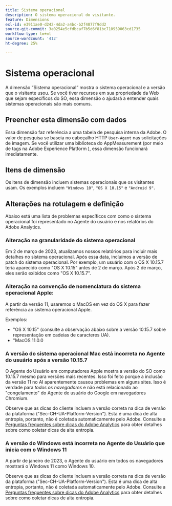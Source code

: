 ```yaml
---
title: Sistema operacional
description: O sistema operacional do visitante.
feature: Dimensions
exl-id: e3911ae0-d242-4da2-a4bc-b2f4877f9dd2
source-git-commit: 3a0254e5cfdbcaf7b5d6f81bc710959063cd1735
workflow-type: tm+mt
source-wordcount: '412'
ht-degree: 25%

---
```


# Sistema operacional

A dimensão “Sistema operacional” mostra o sistema operacional e a versão que o visitante usou. Se você tiver recursos em sua propriedade da Web que sejam específicos do SO, essa dimensão o ajudará a entender quais sistemas operacionais são mais comuns.

## Preencher esta dimensão com dados

Essa dimensão faz referência a uma tabela de pesquisa interna da Adobe. O valor de pesquisa se baseia no cabeçalho HTTP `User-Agent` nas solicitações de imagem. Se você utilizar uma biblioteca do AppMeasurement (por meio de tags na Adobe Experience Platform ), essa dimensão funcionará imediatamente.

## Itens de dimensão

Os itens de dimensão incluem sistemas operacionais que os visitantes usam. Os exemplos incluem `"Windows 10"`, `"OS X 10.15"` e `"Android 9"`.

## Alterações na rotulagem e definição

Abaixo está uma lista de problemas específicos com como o sistema operacional foi representado no Agente do usuário e nos relatórios do Adobe Analytics.

### Alteração na granularidade do sistema operacional

Em 2 de março de 2023, atualizamos nossos relatórios para incluir mais detalhes no sistema operacional. Após essa data, incluímos a versão de patch do sistema operacional. Por exemplo, um usuário com o OS X 10.15.7 teria aparecido como &quot;OS X 10.15&quot; antes de 2 de março. Após 2 de março, eles serão exibidos como &quot;OS X 10.15.7&quot;.

### Alteração na convenção de nomenclatura do sistema operacional Apple:

A partir da versão 11, usaremos o MacOS em vez do OS X para fazer referência ao sistema operacional Apple.

Exemplos:

* &quot;OS X 10.15&quot; (consulte a observação abaixo sobre a versão 10.15.7 sobre representação em cadeias de caracteres UA).
* &quot;MacOS 11.0.0

### A versão do sistema operacional Mac está incorreta no Agente do usuário após a versão 10.15.7 

O Agente do Usuário em computadores Apple mostra a versão do SO como 10.15.7 mesmo para versões mais recentes. Isso foi feito porque a inclusão da versão 11 no AI aparentemente causou problemas em alguns sites. Isso é verdade para *todos os navegadores* e não está relacionado ao &quot;congelamento&quot; do Agente de usuário do Google em navegadores Chromium.

Observe que as dicas do cliente incluem a versão correta na dica de versão da plataforma (&quot;Sec-CH-UA-Platform-Version&quot;). Esta é uma dica de alta entropia, portanto, não é coletada automaticamente pelo Adobe. Consulte a [Perguntas frequentes sobre dicas do Adobe Analytics](https://experienceleague.adobe.com/docs/analytics/technotes/client-hints.html?lang=en) para obter detalhes sobre como coletar dicas de alta entropia.

### A versão do Windows está incorreta no Agente do Usuário que inicia com o Windows 11

A partir de janeiro de 2023, o Agente do usuário em todos os navegadores mostrará o Windows 11 como Windows 10.

Observe que as dicas do cliente incluem a versão correta na dica de versão da plataforma (&quot;Sec-CH-UA-Platform-Version&quot;). Esta é uma dica de alta entropia, portanto, não é coletada automaticamente pelo Adobe. Consulte a [Perguntas frequentes sobre dicas do Adobe Analytics](https://experienceleague.adobe.com/docs/analytics/technotes/client-hints.html?lang=en) para obter detalhes sobre como coletar dicas de alta entropia.
